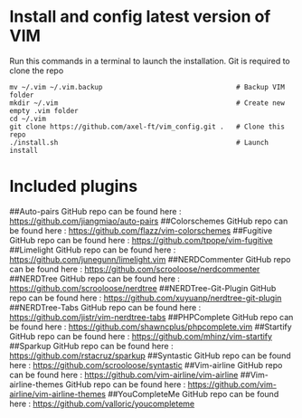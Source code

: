 # Install and config latest version of VIM
Run this commands in a terminal to launch the installation.
Git is required to clone the repo

```text/x-sh
mv ~/.vim ~/.vim.backup                                 # Backup VIM folder
mkdir ~/.vim                                            # Create new empty .vim folder
cd ~/.vim
git clone https://github.com/axel-ft/vim_config.git .   # Clone this repo
./install.sh                                            # Launch install
```
# Included plugins
##Auto-pairs
GitHub repo can be found here : https://github.com/jiangmiao/auto-pairs
##Colorschemes
GitHub repo can be found here : https://github.com/flazz/vim-colorschemes
##Fugitive
GitHub repo can be found here : https://github.com/tpope/vim-fugitive
##Limelight
GitHub repo can be found here : https://github.com/junegunn/limelight.vim
##NERDCommenter
GitHub repo can be found here : https://github.com/scrooloose/nerdcommenter
##NERDTree
GitHub repo can be found here : https://github.com/scrooloose/nerdtree
##NERDTree-Git-Plugin
GitHub repo can be found here : https://github.com/xuyuanp/nerdtree-git-plugin
##NERDTree-Tabs
GitHub repo can be found here : https://github.com/jistr/vim-nerdtree-tabs
##PHPComplete
GitHub repo can be found here : https://github.com/shawncplus/phpcomplete.vim
##Startify
GitHub repo can be found here : https://github.com/mhinz/vim-startify
##Sparkup
GitHub repo can be found here : https://github.com/rstacruz/sparkup
##Syntastic
GitHub repo can be found here : https://github.com/scrooloose/syntastic
##Vim-airline
GitHub repo can be found here : https://github.com/vim-airline/vim-airline
##Vim-airline-themes
GitHub repo can be found here : https://github.com/vim-airline/vim-airline-themes
##YouCompleteMe
GitHub repo can be found here : https://github.com/valloric/youcompleteme
